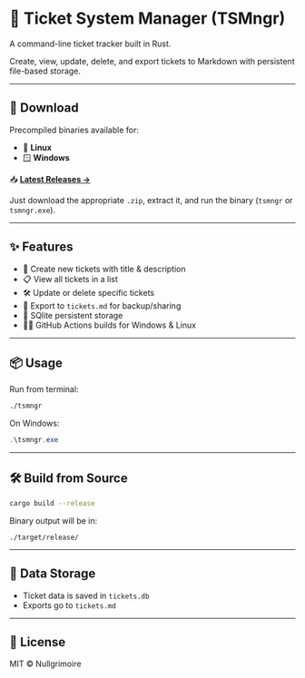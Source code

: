 # 🧾 Ticket System Manager (TSMngr)

A command-line ticket tracker built in Rust.

Create, view, update, delete, and export tickets to Markdown with persistent file-based storage.

---

## 🚀 Download

Precompiled binaries available for:

- 🐧 **Linux**
- 🪟 **Windows**

📥 **[Latest Releases →](https://github.com/Nullgrimoire/TSMngr/releases)**

Just download the appropriate `.zip`, extract it, and run the binary (`tsmngr` or `tsmngr.exe`).

---

## ✨ Features

- 🎫 Create new tickets with title & description
- 📋 View all tickets in a list
- 🛠️ Update or delete specific tickets
- 🧾 Export to `tickets.md` for backup/sharing
- 💾 SQlite persistent storage
- 🧙‍♂️ GitHub Actions builds for Windows & Linux

---

## 📦 Usage

Run from terminal:

```bash
./tsmngr
```

On Windows:

```powershell
.\tsmngr.exe
```

---

## 🛠 Build from Source

```bash
cargo build --release
```

Binary output will be in:

```text
./target/release/
```

---

## 📁 Data Storage

- Ticket data is saved in `tickets.db`
- Exports go to `tickets.md`

---

## 📜 License

MIT © Nullgrimoire

